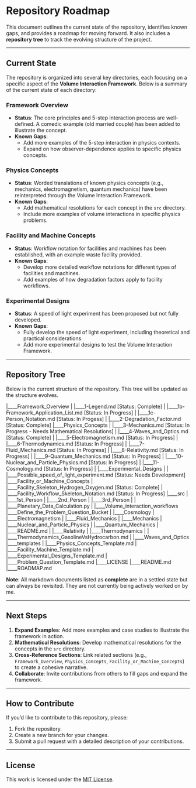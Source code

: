 # Repository Roadmap

This document outlines the current state of the repository, identifies known gaps, and provides a roadmap for moving forward. It also includes a **repository tree** to track the evolving structure of the project.

---

## Current State

The repository is organized into several key directories, each focusing on a specific aspect of the **Volume Interaction Framework**. Below is a summary of the current state of each directory:

### Framework Overview
- **Status**: The core principles and 5-step interaction process are well-defined. A comedic example (old married couple) has been added to illustrate the concept.
- **Known Gaps**:
  - Add more examples of the 5-step interaction in physics contexts.
  - Expand on how observer-dependence applies to specific physics concepts.

### Physics Concepts
- **Status**: Worded translations of known physics concepts (e.g., mechanics, electromagnetism, quantum mechanics) have been reinterpreted through the Volume Interaction Framework.
- **Known Gaps**:
  - Add mathematical resolutions for each concept in the `src` directory.
  - Include more examples of volume interactions in specific physics problems.

### Facility and Machine Concepts
- **Status**: Workflow notation for facilities and machines has been established, with an example waste facility provided.
- **Known Gaps**:
  - Develop more detailed workflow notations for different types of facilities and machines.
  - Add examples of how degradation factors apply to facility workflows.

### Experimental Designs
- **Status**: A speed of light experiment has been proposed but not fully developed.
- **Known Gaps**:
  - Fully develop the speed of light experiment, including theoretical and practical considerations.
  - Add more experimental designs to test the Volume Interaction Framework.

---

## Repository Tree

Below is the current structure of the repository. This tree will be updated as the structure evolves.

|____Framework_Overview
| |____1-Legend.md [Status: Complete]
| |____1b-Framework_Application_List.md [Status: In Progress]
| |____1c-Person_Notation.md [Status: In Progess]
| |____2-Degradation_Factor.md [Status: Complete]
|____Physics_Concepts
| |____3-Mechanics.md [Status: In Progress - Needs Mathematical Resolutions]
| |____4-Waves_and_Optics.md [Status: Complete]
| |____5-Electromagnetism.md [Status: In Progress]
| |____6-Thermodynamics.md [Status: In Progress]
| |____7-Fluid_Mechanics.md [Status: In Progress]
| |____8-Relativity.md [Status: In Progress]
| |____9-Quantum_Mechanics.md [Status: In Progress]
| |____10-Nuclear_and_Particle_Physics.md [Status: In Progress]
| |____11-Cosmology.md [Status: In Progress]
| |____Experimental_Designs
| | |____Possible_speed_of_light_experiment.md [Status: Needs Development]
|____Facility_or_Machine_Concepts
| |____Facility_Skeleton_Hydrogen_Oxygen.md [Status: Complete]
| |____Facility_Workflow_Skeleton_Notation.md [Status: In Progress]
|____src
| |____1st_Person
| |____2nd_Person
| |____3rd_Person
| | |____Planetary_Data_Calculation.py
| |____Volume_interaction_workflows
|____Define_the_Problem_Question_Bucket
| |____Cosmology
| |____Electromagnetism
| |____Fluid_Mechanics
| |____Mechanics
| |____Nuclear_and_Particle_Physics
| |____Quantum_Mechanics
| |____README.md
| |____Relativity
| |____Thermodynamics
| | |____Thermodynamics_GasolineVsHydrocarbon.md
| |____Waves_and_Optics
|____templates
| |____Physics_Concepts_Template.md
| |____Facility_Machine_Template.md
| |____Experimental_Designs_Template.md
| |____Problem_Question_Template.md
|____LICENSE
|____README.md
|____ROADMAP.md


**Note**: All markdown documents listed as **complete** are in a settled state but can always be revisited. They are not currently being actively worked on by me.

---

## Next Steps

1. **Expand Examples**: Add more examples and case studies to illustrate the framework in action.
2. **Mathematical Resolutions**: Develop mathematical resolutions for the concepts in the `src` directory.
3. **Cross-Reference Sections**: Link related sections (e.g., `Framework_Overview`, `Physics_Concepts`, `Facility_or_Machine_Concepts`) to create a cohesive narrative.
4. **Collaborate**: Invite contributions from others to fill gaps and expand the framework.

---

## How to Contribute

If you’d like to contribute to this repository, please:
1. Fork the repository.
2. Create a new branch for your changes.
3. Submit a pull request with a detailed description of your contributions.

---

## License

This work is licensed under the [MIT License](../LICENSE).
